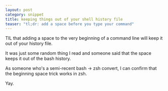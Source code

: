 ```yaml
---
layout: post
category: snippet
title: keeping things out of your shell history file
teaser: "tl;dr: add a space before you type your command"
---
```


TIL that adding a space to the very beginning of a command line will keep it out of your history file.

It was just some random thing I read and someone said that the space keeps it out of the bash history.

As someone who's a semi-recent bash -> zsh convert, I can confirm that the beginning space trick works in zsh.

Yay.